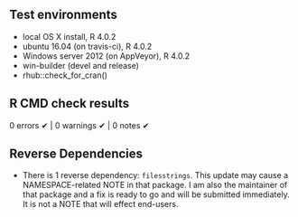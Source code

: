 ## Test environments
- local OS X install, R 4.0.2
- ubuntu 16.04 (on travis-ci), R 4.0.2
- Windows server 2012 (on AppVeyor), R 4.0.2
- win-builder (devel and release)
- rhub::check_for_cran()

## R CMD check results
0 errors ✔ | 0 warnings ✔ | 0 notes ✔

## Reverse Dependencies
* There is 1 reverse dependency: `filesstrings`. This update may cause a NAMESPACE-related NOTE in that package. I am also the maintainer of that package and a fix is ready to go and will be submitted immediately. It is not a NOTE that will effect end-users.



